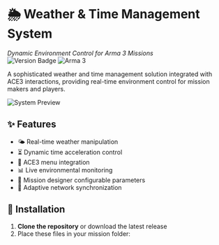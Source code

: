# 🌦️ Weather & Time Management System  
*Dynamic Environment Control for Arma 3 Missions*  
![Version Badge](https://img.shields.io/badge/Version-0.2.1-beta-orange) ![Arma 3](https://img.shields.io/badge/Arma-3-8B0000)

A sophisticated weather and time management solution integrated with ACE3 interactions, providing real-time environment control for mission makers and players.

![System Preview](https://github.com/user-attachments/assets/eb09d848-b06c-48ed-8a88-ad0a372ae609)

## ✨ Features
- 🌤️ Real-time weather manipulation
- ⏳ Dynamic time acceleration control
- 📱 ACE3 menu integration
- 📊 Live environmental monitoring
- 🔧 Mission designer configurable parameters
- 📶 Adaptive network synchronization

## 🚀 Installation
1. **Clone the repository** or download the latest release
2. Place these files in your mission folder:
